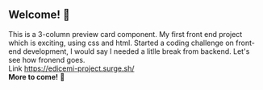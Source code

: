 ## Welcome! 👋
This is a  3-column preview card component. My first front end project which is exciting, using css and html.
Started a coding challenge on front-end development, I would say I needed a litlle break from backend. Let's see how fronend goes.<br>
Link https://edicemi-project.surge.sh/ <br>
**More to come!** 🚀
